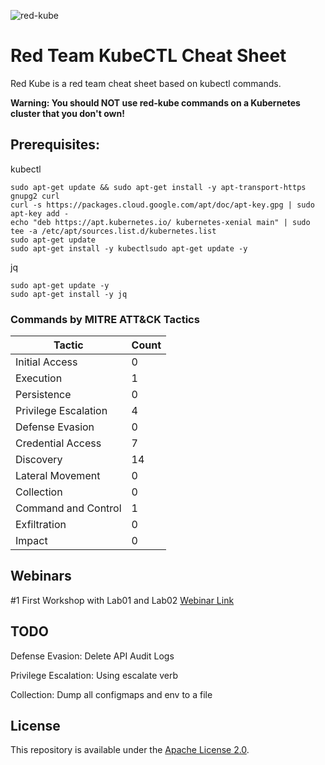![red-kube](https://github.com/lightspin-tech/red-kube/blob/main/redcube.png)


Red Team KubeCTL Cheat Sheet
==============================

Red Kube is a red team cheat sheet based on kubectl commands.


**Warning: You should NOT use red-kube commands on a Kubernetes cluster that you don't own!**

## Prerequisites:
kubectl
```
sudo apt-get update && sudo apt-get install -y apt-transport-https gnupg2 curl
curl -s https://packages.cloud.google.com/apt/doc/apt-key.gpg | sudo apt-key add -
echo "deb https://apt.kubernetes.io/ kubernetes-xenial main" | sudo tee -a /etc/apt/sources.list.d/kubernetes.list
sudo apt-get update
sudo apt-get install -y kubectlsudo apt-get update -y
```

jq
```
sudo apt-get update -y
sudo apt-get install -y jq
```

### Commands by MITRE ATT&CK Tactics
| Tactic | Count |
|-------|---------|
| Initial Access  | 0 |
| Execution | 1 |
| Persistence | 0 |
| Privilege Escalation | 4 |
| Defense Evasion | 0 |
| Credential Access | 7 |
| Discovery | 14 |
| Lateral Movement | 0 |
| Collection | 0 |
| Command and Control | 1 |
| Exfiltration | 0 |
| Impact | 0 |

## Webinars
#1 First Workshop with Lab01 and Lab02 [Webinar Link](https://zoom.us/rec/share/qu4zQw303STScxvBmZlfe0jHO5Be048TP75tS3SfnL5K4QUz4ruNqKWT4Ik-7KrU.Ja5Zf4QhA3ucpMHE?startTime=1602608144000)

## TODO
Defense Evasion: Delete API Audit Logs

Privilege Escalation: Using escalate verb

Collection: Dump all configmaps and env to a file

## License
This repository is available under the [Apache License 2.0](https://github.com/lightspin-tech/red-kube/blob/main/LICENSE).
